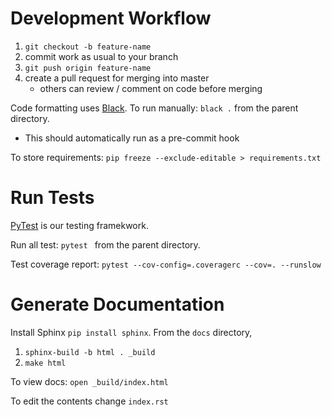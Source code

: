# Development Workflow

1. `git checkout -b feature-name`
2. commit work as usual to your branch
3. `git push origin feature-name`
4. create a pull request for merging into master
   - others can review / comment on code before merging


Code formatting uses [Black](https://black.readthedocs.io/en/stable/).
To run manually: `black .` from the parent directory.
- This should automatically run as a pre-commit hook

To store requirements: `pip freeze --exclude-editable > requirements.txt`

# Run Tests
[PyTest](https://docs.pytest.org/en/latest/) is our testing framekwork.

Run all test: `pytest ` from the parent directory.

Test coverage report: `pytest --cov-config=.coveragerc --cov=. --runslow`

# Generate Documentation

Install Sphinx `pip install sphinx`. From the `docs` directory,

1. `sphinx-build -b html . _build`
2. `make html`

To view docs: `open _build/index.html`

To edit the contents change `index.rst`
